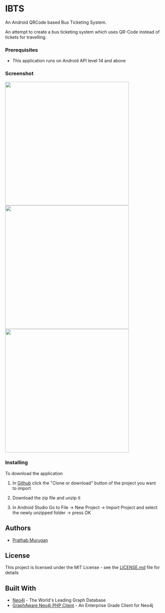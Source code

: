 # IBTS

An Android QRCode based Bus Ticketing System.

An attempt to create a bus ticketing system which uses QR-Code instead of tickets for travelling.



### Prerequisites

* This application runs on Android API level 14  and above


### Screenshot
<img src="https://cloud.githubusercontent.com/assets/11979066/21739793/a570fda4-d4cb-11e6-9153-d755072aef28.png" width="400"/>

<img src="https://cloud.githubusercontent.com/assets/11979066/21739792/a5709f3a-d4cb-11e6-86a7-5d5ce45823a3.png" width="400"/>

<img src="https://cloud.githubusercontent.com/assets/11979066/21739791/a57082a2-d4cb-11e6-9014-e74746a11afd.png" width="400"/>


### Installing

To download the application


1. In [Github](https://github.com) click the "Clone or download" button of the project you want to import

2. Download the zip file and unzip it

3. In Android Studio Go to File -> New Project -> Import Project and select the newly unzipped folder -> press OK



## Authors

* [Prathab Murugan](https://github.com/jmprathab)



## License

This project is licensed under the MIT License - see the [LICENSE.md](LICENSE.md) file for details



## Built With

* [Neo4j](https://neo4j.com) - The World's Leading Graph Database
* [GraphAware Neo4j PHP Client](https://github.com/graphaware/neo4j-php-client) - An Enterprise Grade Client for Neo4j
